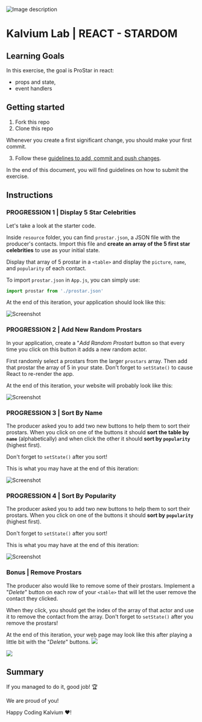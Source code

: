 ![Image description](https://i1.faceprep.in/ProGrad/prograd-logo.png)

# Kalvium Lab | REACT - STARDOM

## Learning Goals

In this exercise, the goal is ProStar in react:

- props and state,
- event handlers

## Getting started

1. Fork this repo
2. Clone this repo

Whenever you create a first significant change, you should make your first commit.

3. Follow these [guidelines to add, commit and push changes](https://github.com/FACEPrep-ProGrad/general-guidelines-labs-project-builders.git).

In the end of this document, you will find guidelines on how to submit the exercise.

## Instructions

### PROGRESSION 1 | Display 5 Star Celebrities

Let's take a look at the starter code.

Inside `resource` folder, you can find `prostar.json`, a JSON file with the producer's contacts. Import this file and **create an array of the 5 first star celebrities** to use as your initial state.

Display that array of 5 prostar in a `<table>` and display the `picture`, `name`, and `popularity` of each contact.

To import `prostar.json` in `App.js`, you can simply use:

```js
import prostar from './prostar.json'
```

At the end of this iteration, your application should look like this:

![Screenshot](https://s3.ap-south-1.amazonaws.com/kalvi-education.github.io/front-end-web-development/finaloutput-stardom.png)


### PROGRESSION 2 | Add New Random Prostars

In your application, create a "*Add Random Prostart* button so that every time you click on this button it adds a new random actor.

First randomly select a prostars from the larger `prostars` array. Then add that prostar the array of 5 in your state. Don't forget to `setState()` to cause React to re-render the app.

At the end of this iteration, your website will probably look like this:

![Screenshot](https://s3.ap-south-1.amazonaws.com/kalvi-education.github.io/front-end-web-development/randomstar-stardom.png)


### PROGRESSION 3 | Sort By Name

The producer asked you to add two new buttons to help them to sort their prostars. When you click on one of the buttons it should **sort the table by `name`** (alphabetically) and when click the other it should **sort by `popularity`** (highest first).

Don't forget to `setState()` after you sort!

This is what you may have at the end of this iteration:

![Screenshot](https://s3.ap-south-1.amazonaws.com/kalvi-education.github.io/front-end-web-development/sorting-name-stardom.png)

### PROGRESSION 4 | Sort By Popularity

The producer asked you to add two new buttons to help them to sort their prostars. When you click on one of the buttons it should **sort by `popularity`** (highest first).

Don't forget to `setState()` after you sort!

This is what you may have at the end of this iteration:

![Screenshot](https://s3.ap-south-1.amazonaws.com/kalvi-education.github.io/front-end-web-development/sorting-pop-stardom.png)

### Bonus | Remove Prostars

The producer also would like to remove some of their prostars. Implement a "*Delete*" button on each row of your `<table>` that will let the user remove the contact they clicked.

When they click, you should get the index of the array of that actor and use it to remove the contact from the array. Don't forget to `setState()` after you remove the prostars!

At the end of this iteration, your web page may look like this after playing a little bit with the "*Delete*" buttons.
![](https://s3.ap-south-1.amazonaws.com/kalvi-education.github.io/front-end-web-development/delete-stardom.png)

![](https://s3.ap-south-1.amazonaws.com/kalvi-education.github.io/front-end-web-development/alert-stardom.png)
## Summary

If you managed to do it, good job! :trophy:

We are proud of you!

Happy Coding Kalvium ❤️!

